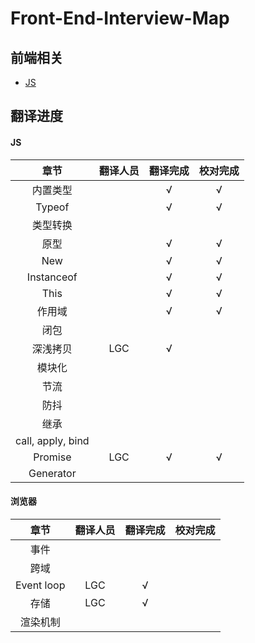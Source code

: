 # Front-End-Interview-Map



## 前端相关

- [JS](./JS/JS-ch.md)




## 翻译进度

#### JS 

|       章节        | 翻译人员 | 翻译完成 | 校对完成 |
| :---------------: | :------: | :------: | :------: |
|     内置类型      |          |    √     |    √     |
|      Typeof       |          |    √     |    √     |
|     类型转换      |          |          |          |
|       原型        |          |    √     |    √     |
|        New        |          |    √     |    √     |
|    Instanceof     |          |    √     |    √     |
|       This        |          |    √     |    √     |
|      作用域       |          |    √     |    √     |
|       闭包        |          |          |          |
|     深浅拷贝      |   LGC    |    √     |          |
|      模块化       |          |          |          |
|       节流        |          |          |          |
|       防抖        |          |          |          |
|       继承        |          |          |          |
| call, apply, bind |          |          |          |
|      Promise      |   LGC    |    √     |    √     |
|     Generator     |          |          |          |

#### 浏览器

|    章节    | 翻译人员 | 翻译完成 | 校对完成 |
| :--------: | :------: | :------: | :------: |
|    事件    |          |          |          |
|    跨域    |          |          |          |
| Event loop |   LGC    |    √     |          |
|    存储    |   LGC    |    √     |          |
|  渲染机制  |          |          |          |

